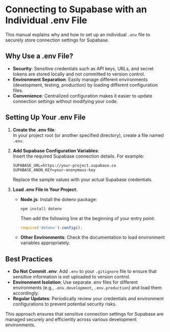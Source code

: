# Connecting to Supabase with an Individual .env File

This manual explains why and how to set up an individual `.env` file to securely store connection settings for Supabase.

## Why Use a .env File?
- **Security**: Sensitive credentials such as API keys, URLs, and secret tokens are stored locally and not committed to version control.
- **Environment Separation**: Easily manage different environments (development, testing, production) by loading different configuration files.
- **Convenience**: Centralized configuration makes it easier to update connection settings without modifying your code.

## Setting Up Your .env File
1. **Create the .env file**:  
    In your project root (or another specified directory), create a file named `.env`.

2. **Add Supabase Configuration Variables**:  
    Insert the required Supabase connection details. For example:
    ```
    SUPABASE_URL=https://your-project.supabase.co
    SUPABASE_ANON_KEY=your-anonymous-key

    ```
    Replace the sample values with your actual Supabase credentials.

3. **Load .env File in Your Project**:
    - **Node.js**: Install the dotenv package:
      ```
      npm install dotenv
      ```
      Then add the following line at the beginning of your entry point:
      ```js
      require('dotenv').config();
      ```
    - **Other Environments**: Check the documentation to load environment variables appropriately.

## Best Practices
- **Do Not Commit .env**: Add `.env` to your `.gitignore` file to ensure that sensitive information is not uploaded to version control.
- **Environment Isolation**: Use separate .env files for different environments (e.g., `.env.development`, `.env.production`) and load them accordingly.
- **Regular Updates**: Periodically review your credentials and environment configurations to prevent potential security risks.

This approach ensures that sensitive connection settings for Supabase are managed securely and efficiently across various development environments.

